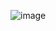 ![image](https://user-images.githubusercontent.com/51709153/60563332-f94c7d80-9d8d-11e9-92d0-a6a2b242a000.png)
